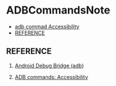 # ADBCommandsNote

- [adb commad Accessibility](./Accessibility.md)
- [REFERENCE](#REFERENCE)


## REFERENCE

1. [Android Debug Bridge (adb)](https://developer.android.com/studio/command-line/adb)

2. [ADB commands: Accessibility](https://alexzh.com/adb-commands-accessibility/)